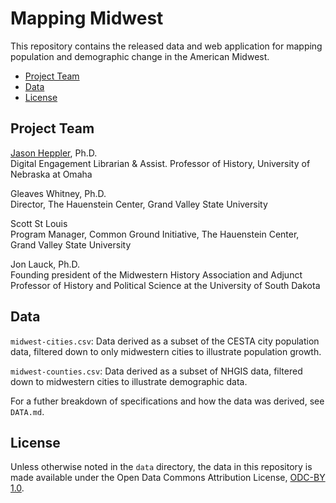 # Mapping Midwest

This repository contains the released data and web application for mapping population and demographic change in the American Midwest. 

- [Project Team](#project-team)
- [Data](#data)
- [License](#license)

## Project Team

[Jason Heppler](http://jasonheppler.org), Ph.D.  
Digital Engagement Librarian & Assist. Professor of History, University of Nebraska at Omaha

Gleaves Whitney, Ph.D.  
Director, The Hauenstein Center, Grand Valley State University

Scott St Louis  
Program Manager, Common Ground Initiative, The Hauenstein Center, Grand Valley State University

Jon Lauck, Ph.D.  
Founding president of the Midwestern History Association and Adjunct Professor of History and Political Science at the University of South Dakota

## Data

`midwest-cities.csv`: Data derived as a subset of the CESTA city population data, filtered down to only midwestern cities to illustrate population growth.

`midwest-counties.csv`: Data derived as a subset of NHGIS data, filtered down to midwestern cities to illustrate demographic data.

For a futher breakdown of specifications and how the data was derived, see `DATA.md`.

## License

Unless otherwise noted in the `data` directory, the data in this repository is made available under the Open Data Commons Attribution License, [ODC-BY 1.0](http://opendatacommons.org/licenses/by/summary/).
